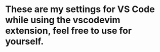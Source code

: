 # These are my settings for VS Code while using the vscodevim extension, feel free to use for yourself.
